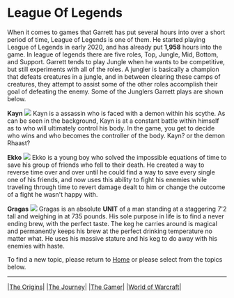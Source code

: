 # League Of Legends

When it comes to games that Garrett has put several hours into over a short period of time, League of Legends is one of them. He started playing League of Legends in early 2020, and has already put **1,958** hours into the game. In league of legends there are five roles, Top, Jungle, Mid, Bottom, and Support. Garrett tends to play Jungle when he wants to be competitive, but still experiments with all of the roles. A jungler is basically a champion that defeats creatures in a jungle, and in between clearing these camps of creatures, they attempt to assist some of the other roles accomplish their goal of defeating the enemy. Some of the Junglers Garrett plays are shown below. 

**Kayn**
![](https://ddragon.leagueoflegends.com/cdn/img/champion/splash/Kayn_0.jpg)
Kayn is a assassin who is faced with a demon within his scythe. As can be seen in the background, Kayn is at a constant battle within himself as to who will ultimately control his body. In the game, you get to decide who wins and who becomes the controller of the body. Kayn? or the demon Rhaast?

**Ekko**
![](https://cdn1.dotesports.com/wp-content/uploads/2019/11/04131744/Ekkosmall.jpg)
Ekko is a young boy who solved the impossible equations of time to save his group of friends who fell to their death. He created a way to reverse time over and over until he could find a way to save every single one of his friends, and now uses this ability to fight his enemies while traveling through time to revert damage dealt to him or change the outcome of a fight he wasn't happy with.

**Gragas**
![](https://ddragon.leagueoflegends.com/cdn/img/champion/splash/Gragas_0.jpg)
Gragas is an absolute **UNIT** of a man standing at a staggering 7'2 tall and weighing in at 735 pounds. His sole purpose in life is to find a never ending brew, with the perfect taste. The keg he carries around is magical and permanently keeps his brew at the perfect drinking temperature no matter what. He uses his massive stature and his keg to do away with his enemies with haste.

To find a new topic, please return to [Home](README.md) or please select from the topics below.
__________________________________________________________________________________
|[The Origins](The-Origins.md)|
|[The Journey](The-Journey.md)|
|[The Gamer](The-Gamer.md)|
|[World of Warcraft](World-Of-Warcraft.md)|
